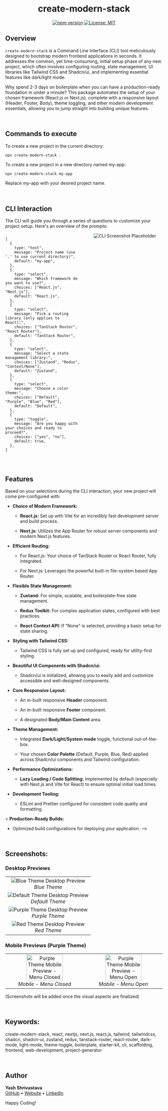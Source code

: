 <div align="center">

<h1>create-modern-stack</h1>

[![npm version](https://badge.fury.io/js/create-modern-stack.svg)](https://badge.fury.io/js/create-modern-stack)
[![License: MIT](https://img.shields.io/badge/License-MIT-yellow.svg)](https://opensource.org/licenses/MIT)

</div>

## Overview

`create-modern-stack` is a Command Line Interface (CLI) tool meticulously designed to bootstrap modern frontend applications in seconds. It addresses the common, yet time-consuming, initial setup phase of any new project, which often involves configuring routing, state management, UI libraries like Tailwind CSS and Shadcn/ui, and implementing essential features like dark/light mode.

Why spend 2-3 days on boilerplate when you can have a production-ready foundation in under a minute? This package automates the setup of your chosen framework (React.js or Next.js), complete with a responsive layout (Header, Footer, Body), theme toggling, and other modern development essentials, allowing you to jump straight into building unique features.

<br/>

## Commands to execute

To create a new project in the current directory:

```bash
npx create-modern-stack .
```

To create a new project in a new directory named my-app:

```
npx create-modern-stack my-app
```

Replace my-app with your desired project name.

<br/>

## CLI Interaction

The CLI will guide you through a series of questions to customize your project setup. Here's an overview of the prompts:

<div style="display: flex; gap: 20px; align-items: flex-start;">

  <pre style="flex: 1; font-size: 12px; overflow-x: auto; max-width: 400px; white-space: pre-wrap; word-wrap: break-word;">
[
  {
    type: "text",
    message: "Project name (use '.' to use current directory)",
    default: "my-app",
  },
  {
    type: "select",
    message: "Which framework do you want to use?",
    choices: ["React.js", "Next.js"],
    default: "React.js",
  },
  {
    type: "select",
    message: "Pick a routing library (only applies to React):",
    choices: ["TanStack Router", "React Router"],
    default: "TanStack Router",
  },
  {
    type: "select",
    message: "Select a state management library:",
    choices: ["Zustand", "Redux", "Context/None"],
    default: "Zustand",
  },
  {
    type: "select",
    message: "Choose a color theme:",
    choices: ["Default", "Purple", "Blue", "Red"],
    default: "Default",
  },
  {
    type: "toggle",
    message: "Are you happy with your choices and ready to proceed?",
    choices: ["yes", "no"],
    default: true,
  },
]
  </pre>

  <div style="flex: 1; text-align: center;">
    <img src="https://raw.githubusercontent.com/YashShrivastava10/create-modern-stack/main/assets/cli.png" alt="CLI Screenshot Placeholder" style="max-width: 100%; height: auto;">
  </div>

</div>

<br/>

## Features

Based on your selections during the CLI interaction, your new project will come pre-configured with:

- **Choice of Modern Framework:**

  - **React.js:** Set up with Vite for an incredibly fast development server and build process.

  - **Next.js:** Utilizes the App Router for robust server components and modern Next.js features.

- **Efficient Routing:**

  - For React.js: Your choice of TanStack Router or React Router, fully integrated.

  - For Next.js: Leverages the powerful built-in file-system based App Router.

- **Flexible State Management:**

  - **Zustand:** For simple, scalable, and boilerplate-free state management.

  - **Redux Toolkit:** For complex application states, configured with best practices.

  - **React Context API:** If "None" is selected, providing a basic setup for state sharing.

- **Styling with Tailwind CSS:**

  - Tailwind CSS is fully set up and configured, ready for utility-first styling.

- **Beautiful UI Components with Shadcn/ui:**

  - Shadcn/ui is initialized, allowing you to easily add and customize accessible and well-designed components.

- **Core Responsive Layout:**

  - An in-built responsive **Header** component.

  - An in-built responsive **Footer** component.

  - A designated **Body/Main Content** area.

- **Theme Management:**

  - Integrated **Dark/Light/System mode** toggle, functional out-of-the-box.

  - Your chosen **Color Palette** (Default, Purple, Blue, Red) applied across Shadcn/ui components and Tailwind configuration.

- **Performance Optimizations:**

  - **Lazy Loading / Code Splitting:** Implemented by default (especially with Next.js and Vite for React) to ensure optimal initial load times.

- **Development Tooling:**

  - ESLint and Prettier configured for consistent code quality and formatting.

< **Production-Ready Builds:**

- Optimized build configurations for deploying your application. -->

<br/>

## Screenshots:

### Desktop Previews

<table>
  <tr>
    <td align="center">
      <img src="https://raw.githubusercontent.com/YashShrivastava10/create-modern-stack/main/assets/blue-desktop.png" alt="Blue Theme Desktop Preview">
      <br><em>Blue Theme</em>
    </td>
  </tr>
  <tr>
    <td align="center">
      <img src="https://raw.githubusercontent.com/YashShrivastava10/create-modern-stack/main/assets/default-desktop.png" alt="Default Theme Desktop Preview">
      <br><em>Default Theme</em>
    </td>
  </tr>
  <tr>
    <td align="center">
      <img src="https://raw.githubusercontent.com/YashShrivastava10/create-modern-stack/main/assets/purple-desktop.png" alt="Purple Theme Desktop Preview">
      <br><em>Purple Theme</em>
    </td>
  </tr>
  <tr>
    <td align="center">
      <img src="https://raw.githubusercontent.com/YashShrivastava10/create-modern-stack/main/assets/red-desktop.png" alt="Red Theme Desktop Preview">
      <br><em>Red Theme</em>
    </td>
  </tr>
</table>

### Mobile Previews (Purple Theme)

<table>
  <tr>
    <td align="center" width="50%">
      <img src="https://raw.githubusercontent.com/YashShrivastava10/create-modern-stack/main/assets/purple-mobile-close.png" alt="Purple Theme Mobile Preview - Menu Closed" width="70%">
      <br><em>Mobile - Menu Closed</em>
    </td>
    <td align="center" width="50%">
      <img src="https://raw.githubusercontent.com/YashShrivastava10/create-modern-stack/main/assets/purple-mobile-open.png" alt="Purple Theme Mobile Preview - Menu Open" width="70%">
      <br><em>Mobile - Menu Open</em>
    </td>
  </tr>
</table>

(Screenshots will be added once the visual aspects are finalized)

<br/>

## Keywords:

create-modern-stack, react, nextjs, next.js, react.js, tailwind, tailwindcss, shadcn, shadcn-ui, zustand, redux, tanstack-router, react-router, dark-mode, light-mode, theme-toggle, boilerplate, starter-kit, cli, scaffolding, frontend, web-development, project-generator

<br/>

## Author

**Yash Shrivastava**  
[GitHub](https://github.com/YashShrivastava10) • [Website](portfolio-yash-shrivastava.vercel.app) • [LinkedIn](https://www.linkedin.com/in/yash-shrivastava-7980911bb/)

Happy Coding!
